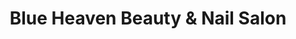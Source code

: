 ---
title: "Blue Heaven Beauty & Nail Salon"
url: /queens-village/blue-heaven-beauty-und-nail-salon/
shop: Kosmetik
---